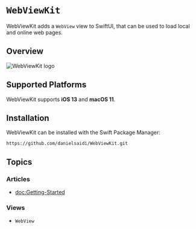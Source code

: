 # ``WebViewKit``

WebViewKit adds a ``WebView`` view to SwiftUI, that can be used to load local and online web pages.


## Overview

![WebViewKit logo](Logo.png)


## Supported Platforms

WebViewKit supports **iOS 13** and **macOS 11**.


## Installation

WebViewKit can be installed with the Swift Package Manager:

```
https://github.com/danielsaidi/WebViewKit.git
```


## Topics

### Articles

- <doc:Getting-Started>

### Views

- ``WebView``
